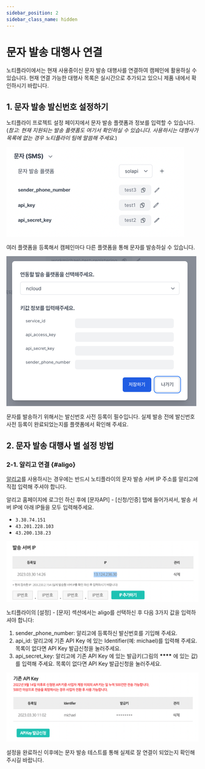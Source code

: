 ```yaml
---
sidebar_position: 2
sidebar_class_name: hidden
---
```


# 문자 발송 대행사 연결

노티플라이에서는 현재 사용중이신 문자 발송 대행사를 연결하여 캠페인에 활용하실 수 있습니다. 현재 연결 가능한 대행사 목록은 실시간으로 추가되고 있으니 제품 내에서 확인하시기 바랍니다.

## 1. 문자 발송 발신번호 설정하기

노티플라이 프로젝트 설정 페이지에서 문자 발송 플랫폼과 정보를 입력할 수 있습니다.
(_참고: 현재 지원되는 발송 플랫폼도 여기서 확인하실 수 있습니다. 사용하시는 대행사가 목록에 없는 경우 노티플라이 팀에 말씀해 주세요._)

![Text message settings](./img/text_message_settings.png)

여러 플랫폼을 등록해서 캠페인마다 다른 플랫폼을 통해 문자를 발송하실 수 있습니다.

![Text message add platform](./img/text_message_add_platform.png)

문자를 발송하기 위해서는 발신번호 사전 등록이 필수입니다. 실제 발송 전에 발신번호 사전 등록이 완료되었는지를 플랫폼에서 확인해 주세요.

## 2. 문자 발송 대행사 별 설정 방법

### 2-1. 알리고 연결 {#aligo}

[알리고](https://smartsms.aligo.in/admin/api/info.html)를 사용하시는 경우에는 반드시 노티플라이의 문자 발송 서버 IP 주소를 알리고에 직접 입력해 주셔야 합니다.

알리고 홈페이지에 로그인 하신 후에 [문자API] - [신청/인증] 탭에 들어가셔서, 발송 서버 IP에 아래 IP들을 모두 입력해주세요.

- `3.38.74.151`
- `43.201.228.103`
- `43.200.138.23`

![Aligo IP address settings](./img/text_message_ip_address.png)

노티플라이의 [설정] - [문자] 섹션에서는 aligo를 선택하신 후 다음 3가지 값을 입력하셔야 합니다:

1. sender_phone_number: 알리고에 등록하신 발신번호를 기입해 주세요.
2. api_id: 알리고에 기존 API Key 에 있는 Identifier(예: michael)를 입력해 주세요. 목록이 없다면 API Key 발급신청을 눌러주세요.
3. api_secret_key: 알리고에 기존 API Key 에 있는 발급키(그림의 **\*\*\*\*** 에 있는 값)를 입력해 주세요. 목록이 없다면 API Key 발급신청을 눌러주세요.

![Aligo API key information](./img/text_message_aligo_api_key.png)

설정을 완료하신 이후에는 문자 발송 테스트를 통해 실제로 잘 연결이 되었는지 확인해 주시길 바랍니다.
